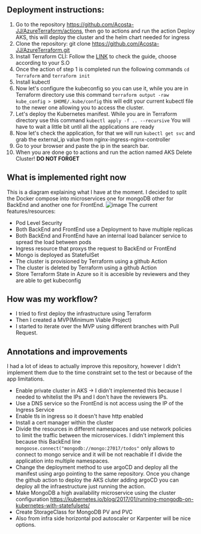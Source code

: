 
## Deployment instructions:
1. Go to the repository https://github.com/Acosta-JJ/AzureTerraform/actions, then go to actions and run the action Deploy AKS, this will deploy the cluster and the helm chart needed for ingress
 2. Clone the repository:
      git clone https://github.com/Acosta-JJ/AzureTerraform.git
  3. Install Terraform CLI:
Follow the [LINK](https://developer.hashicorp.com/terraform/tutorials/aws-get-started/install-cli#install-cli) to check the guide, choose according to your S.O
4. Once the action of step 1 is completed run the following commands `cd Terraform` and `terraform init`
5. Install kubectl 
6. Now let's configure the kubeconfig so you can use it, while you are in Terraform directory use this command `terraform output -raw kube_config > $HOME/.kube/config` this will edit your current kubectl file to the newer one allowing you to access the cluster.
7. Let's deploy the Kubernetes manifest. While you are in Terraform directory use this command `kubectl apply -f .. --recursive` You will have to wait a little bit until all the applications are ready
8. Now let's check the application, for that we will run `kubectl get svc` and grab the external_ip value from nginx-ingress-nginx-controller
9. Go to your browser and paste the ip in the search bar.
 10. When you are done go to actions and run the action named AKS Delete Cluster! **DO NOT FORGET**

## What is implemented right now
This is a diagram explaining what I have at the moment. I decided to split the Docker compose into microservices one for mongoDB other for BackEnd and another one for FrontEnd.
![image](https://github.com/user-attachments/assets/0ca154d2-b9af-474a-abca-5dfa38b28dac)
The current features/resources:
- Pod Level Security
- Both BackEnd and FrontEnd use a Deployment to have multiple replicas
- Both BackEnd and FrontEnd have an internal load balancer service to spread the load between pods
- Ingress resource that proxys the request to BackEnd or FrontEnd
- Mongo is deployed as StatefulSet
- The cluster is provisioned by Terraform using a github Action
- The cluster is deleted by Terraform using a github Action
- Store Terraform State in Azure so it is accesible by reviewers and they are able to get kubeconfig

## How was my workflow?
- I tried to first deploy the infrastructure using Terraform
- Then I created a MVP(Minimum Viable Project)
- I started to iterate over the MVP using different branches with Pull Request.
  
## Annotations and improvements
I had a lot of ideas to actually improve this repository, however I didn't implement them due to the time constraint set to the test or because of the app limitations.
- Enable private cluster in AKS -> I didn't implemented this because I needed to whitelist the IPs and I don't have the reviewers IPs.
- Use a DNS service so the FrontEnd is not access using the IP of the Ingress Service
- Enable tls in ingress so it doesn't have http enabled
- Install a cert manager within the cluster
- Divide the resources in different namespaces and use network policies to limit the traffic between the microservices. I didn't implement this because this BackEnd line `mongoose.connect("mongodb://mongo:27017/todos"` only allows to connect to mongo service and it will be not reachable if I divide the application into multiple namespaces.
- Change the deployment method to use argoCD and deploy all the manifest using argo pointing to the same repository. Once you change the github action to deploy the AKS cluter adding argoCD you can deploy all the infraestructure just running the action.
- Make MongoDB a high availability microservice using the cluster configuration https://kubernetes.io/blog/2017/01/running-mongodb-on-kubernetes-with-statefulsets/
- Create StorageClass for MongoDB PV and PVC
- Also from infra side horizontal pod autoscaler or Karpenter will be nice options.





